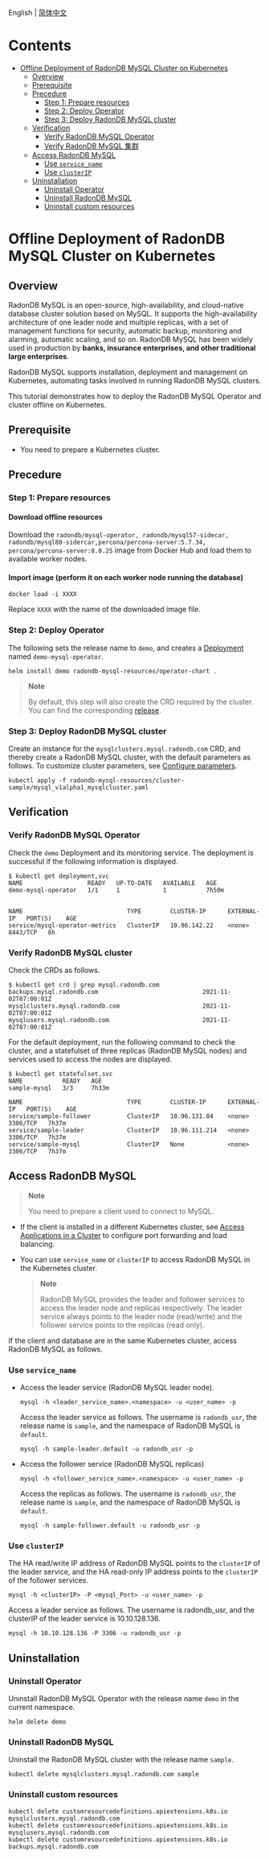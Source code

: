 English | [简体中文](../zh-cn/deploy_radondb-mysql_operator_on_k8s_offline.md)

Contents
=============

- [Offline Deployment of RadonDB MySQL Cluster on Kubernetes](#Offline-Deployment-of-RadonDB-MySQL-Cluster-on-Kubernetes)
  - [Overview](#Overview)
  - [Prerequisite](#Prerequisite)
  - [Precedure](#Precedure)
    - [Step 1: Prepare resources](#Step-1-Prepare-resources)
    - [Step 2: Deploy Operator](#Step-2-Deploy-Operator)
    - [Step 3: Deploy RadonDB MySQL cluster](#Step-3-Deploy-RadonDB-MySQL-cluster)
  - [Verification](#Verification)
    - [Verify RadonDB MySQL Operator](#Verify-radondb-mysql-operator)
    - [Verify RadonDB MySQL 集群](#Verify-radondb-mysql-cluster)
  - [Access RadonDB MySQL](#Access-radondb-mysql)
    - [Use `service_name`](#Use-service_name)
    - [Use `clusterIP`](#Use-clusterip)
  - [Uninstallation](#Uninstallation)
    - [Uninstall Operator](#Uninstall-operator)
    - [Uninstall RadonDB MySQL](#Uninstall-radondb-mysql)
    - [Uninstall custom resources](#Uninstall-custom-resources)

# Offline Deployment of RadonDB MySQL Cluster on Kubernetes

## Overview

RadonDB MySQL is an open-source, high-availability, and cloud-native database cluster solution based on MySQL. It supports the high-availability architecture of one leader node and multiple replicas, with a set of management functions for security, automatic backup, monitoring and alarming, automatic scaling, and so on. RadonDB MySQL has been widely used in production by **banks, insurance enterprises, and other traditional large enterprises**.

RadonDB MySQL supports installation, deployment and management on Kubernetes, automating tasks involved in running RadonDB MySQL clusters.

This tutorial demonstrates how to deploy the RadonDB MySQL Operator and cluster offline on Kubernetes.

## Prerequisite

- You need to prepare a Kubernetes cluster.

## Precedure

### Step 1: Prepare resources

#### Download offline resources
Download the `radondb/mysql-operator, radondb/mysql57-sidecar, radondb/mysql80-sidercar,percona/percona-server:5.7.34, percona/percona-server:8.0.25` image from Docker Hub and load them to available worker nodes.


#### Import image (perform it on each worker node running the database)

```
docker load -i XXXX
```
Replace `XXXX` with the name of the downloaded image file.

### Step 2: Deploy Operator

The following sets the release name to `demo`, and creates a [Deployment](https://kubernetes.io/docs/concepts/workloads/controllers/deployment/) named `demo-mysql-operator`.

```
helm install demo radondb-mysql-resources/operator-chart .
```

> **Note**
> 
> By default, this step will also create the CRD required by the cluster. You can find the corresponding [release](https://github.com/radondb/radondb-mysql-kubernetes/releases).

### Step 3: Deploy RadonDB MySQL cluster

Create an instance for the `mysqlclusters.mysql.radondb.com` CRD, and thereby create a RadonDB MySQL cluster, with the default parameters as follows. To customize cluster parameters, see [Configure parameters](./config_para.md).

```kubectl
kubectl apply -f radondb-mysql-resources/cluster-sample/mysql_v1alpha1_mysqlcluster.yaml
```

## Verification

### Verify RadonDB MySQL Operator

Check the `demo` Deployment and its monitoring service. The deployment is successful if the following information is displayed.

```kubectl
$ kubectl get deployment,svc
NAME                  READY   UP-TO-DATE   AVAILABLE   AGE
demo-mysql-operator   1/1     1            1           7h50m


NAME                             TYPE        CLUSTER-IP      EXTERNAL-IP   PORT(S)    AGE
service/mysql-operator-metrics   ClusterIP   10.96.142.22    <none>        8443/TCP   8h
```

### Verify RadonDB MySQL cluster

Check the CRDs as follows.

```kubectl
$ kubectl get crd | grep mysql.radondb.com
backups.mysql.radondb.com                             2021-11-02T07:00:01Z
mysqlclusters.mysql.radondb.com                       2021-11-02T07:00:01Z
mysqlusers.mysql.radondb.com                          2021-11-02T07:00:01Z
```

For the default deployment, run the following command to check the cluster, and a statefulset of three replicas (RadonDB MySQL nodes) and services used to access the nodes are displayed.

```kubectl
$ kubectl get statefulset,svc
NAME           READY   AGE
sample-mysql   3/3     7h33m

NAME                             TYPE        CLUSTER-IP      EXTERNAL-IP   PORT(S)    AGE
service/sample-follower          ClusterIP   10.96.131.84    <none>        3306/TCP   7h37m
service/sample-leader            ClusterIP   10.96.111.214   <none>        3306/TCP   7h37m
service/sample-mysql             ClusterIP   None            <none>        3306/TCP   7h37m
```

## Access RadonDB MySQL

> **Note**
> 
> You need to prepare a client used to connect to MySQL.

- If the client is installed in a different Kubernetes cluster, see [Access Applications in a Cluster](https://kubernetes.io/docs/tasks/access-application-cluster/) to configure port forwarding and load balancing.
  
- You can use `service_name` or `clusterIP` to access RadonDB MySQL in the Kubernetes cluster.
  
  > **Note**
  > 
  > RadonDB MySQL provides the leader and follower services to access the leader node and replicas respectively. The leader service always points to the leader node (read/write) and the follower service points to the replicas (read only).
  

If the client and database are in the same Kubernetes cluster, access RadonDB MySQL as follows.

### Use `service_name`

- Access the leader service (RadonDB MySQL leader node).
  
  ```shell
  mysql -h <leader_service_name>.<namespace> -u <user_name> -p
  ```
  
  Access the leader service as follows. The username is `radondb_usr`, the release name is `sample`, and the namespace of RadonDB MySQL is `default`.
  
  ```shell
  mysql -h sample-leader.default -u radondb_usr -p
  ```
  
- Access the follower service (RadonDB MySQL replicas)
  
  ```shell
  mysql -h <follower_service_name>.<namespace> -u <user_name> -p
  ```
  
  Access the replicas as follows. The username is `radondb_usr`, the release name is `sample`, and the namespace of RadonDB MySQL is `default`.

  ```shell
  mysql -h sample-follower.default -u radondb_usr -p  
  ```
  

### Use `clusterIP`

The HA read/write IP address of RadonDB MySQL points to the `clusterIP` of the leader service, and the HA read-only IP address points to the `clusterIP` of the follower services.

```shell
mysql -h <clusterIP> -P <mysql_Port> -u <user_name> -p
```

Access a leader service as follows. The username is radondb_usr, and the clusterIP of the leader service is 10.10.128.136.

```shell
mysql -h 10.10.128.136 -P 3306 -u radondb_usr -p
```

## Uninstallation

### Uninstall Operator

Uninstall RadonDB MySQL Operator with the release name `demo` in the current namespace.

```shell
helm delete demo
```

### Uninstall RadonDB MySQL

Uninstall the RadonDB MySQL cluster with the release name `sample`.

```kubectl
kubectl delete mysqlclusters.mysql.radondb.com sample
```

### Uninstall custom resources

```kubectl
kubectl delete customresourcedefinitions.apiextensions.k8s.io mysqlclusters.mysql.radondb.com
kubectl delete customresourcedefinitions.apiextensions.k8s.io mysqlusers.mysql.radondb.com
kubectl delete customresourcedefinitions.apiextensions.k8s.io backups.mysql.radondb.com
```